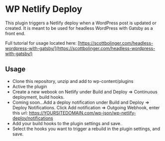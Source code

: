 # WP Netlify Deploy 

This plugin triggers a Netlify deploy when a WordPress post is updated or created. It is meant to be used for headless WordPress with Gatsby as a front end.

Full tutorial for usage located here: [https://scottbolinger.com/headless-wordpress-with-gatsby/](https://scottbolinger.com/headless-wordpress-with-gatsby/)

## Usage

* Clone this repository, unzip and add to wp-content/plugins
* Active the plugin
* Create a new webook on Netlify under Build and Deploy => Continuous deployment, build hooks.
* Coming soon...Add a deploy notification under Build and Deploy => Deploy Notifications. Click Add notification => Outgoing Webhook, enter this url: https://YOURSITEDOMAIN.com/wp-json/wp-netlify-deploy/notifications
* Add your build hooks to the plugin settings and save.
* Select the hooks you want to trigger a rebuild in the plugin settings, and save.